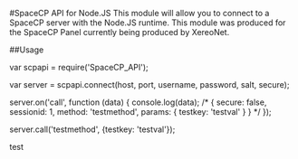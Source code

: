 #SpaceCP API for Node.JS
This module will allow you to connect to a SpaceCP server with the Node.JS runtime.
This module was produced for the SpaceCP Panel currently being produced by XereoNet.

##Usage


var scpapi = require('SpaceCP_API');

var server = scpapi.connect(host, port, username, password, salt, secure);


server.on('call', function (data) {
	console.log(data);
	/*
	{ secure: false,
  	sessionid: 1,
  	method: 'testmethod',
  	params: { testkey: 'testval' } }
  */
});

server.call('testmethod', {testkey: 'testval'});

test